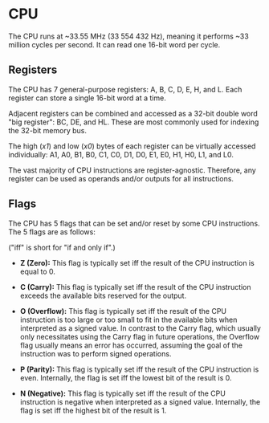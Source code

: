 # CPU

The CPU runs at ~33.55 MHz (33 554 432 Hz), meaning it performs ~33 million cycles per second. It can read one 16-bit word per cycle.

## Registers

The CPU has 7 general-purpose registers: A, B, C, D, E, H, and L. Each register can store a single 16-bit word at a time.

Adjacent registers can be combined and accessed as a 32-bit double word "big register": BC, DE, and HL. These are most commonly used for indexing the 32-bit memory bus.

The high (_x1_) and low (_x0_) bytes of each register can be virtually accessed individually: A1, A0, B1, B0, C1, C0, D1, D0, E1, E0, H1, H0, L1, and L0.

The vast majority of CPU instructions are register-agnostic. Therefore, any register can be used as operands and/or outputs for all instructions.

## Flags

The CPU has 5 flags that can be set and/or reset by some CPU instructions. The 5 flags are as follows:

("iff" is short for "if and only if".)

- **Z (Zero):** This flag is typically set iff the result of the CPU instruction is equal to 0.

- **C (Carry):** This flag is typically set iff the result of the CPU instruction exceeds the available bits reserved for the output.

- **O (Overflow):** This flag is typically set iff the result of the CPU instruction is too large or too small to fit in the available bits when interpreted as a signed value. In contrast to the Carry flag, which usually only necessitates using the Carry flag in future operations, the Overflow flag usually means an error has occurred, assuming the goal of the instruction was to perform signed operations.

- **P (Parity):** This flag is typically set iff the result of the CPU instruction is even. Internally, the flag is set iff the lowest bit of the result is 0.

- **N (Negative):** This flag is typically set iff the result of the CPU instruction is negative when interpreted as a signed value. Internally, the flag is set iff the highest bit of the result is 1.
